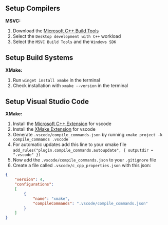 ## Setup Compilers

**MSVC:**

1. Download the [Microsoft C++ Build Tools](https://visualstudio.microsoft.com/visual-cpp-build-tools/)
2. Select the ``Desktop development with C++`` workload
3. Select the ``MSVC Build Tools`` and the ``Windows SDK``

## Setup Build Systems

**XMake:**

1. Run ``winget install xmake`` in the terminal
2. Check installation with ``xmake --version`` in the terminal

## Setup Visual Studio Code

**XMake:**

1. Install the [Microsoft C++ Extension](https://marketplace.visualstudio.com/items?itemName=ms-vscode.cpptools) for vscode
2. Install the [XMake Extension](https://marketplace.visualstudio.com/items?itemName=tboox.xmake-vscode) for vscode
3. Generate ``.vscode/compile_commands.json`` by running ``xmake project -k compile_commands .vscode``
4. For automatic updates add this line to your xmake file ``add_rules("plugin.compile_commands.autoupdate", { outputdir = ".vscode" })``
5. Now add the ``.vscode/compile_commands.json`` to your ``.gitignore`` file
6. Create a file called ``.vscode/c_cpp_properties.json`` with this json:
```json
{
    "version": 4,
    "configurations":
    [
        {
            "name": "xmake",
            "compileCommands": ".vscode/compile_commands.json"
        }
    ]
}
```
